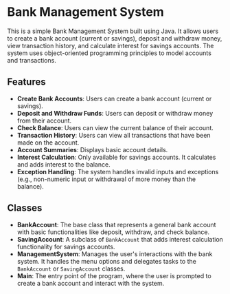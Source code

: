 # Bank Management System

This is a simple Bank Management System built using Java. It allows users to create a bank account (current or savings), deposit and withdraw money, view transaction history, and calculate interest for savings accounts. The system uses object-oriented programming principles to model accounts and transactions.

## Features

- **Create Bank Accounts**: Users can create a bank account (current or savings).
- **Deposit and Withdraw Funds**: Users can deposit or withdraw money from their account.
- **Check Balance**: Users can view the current balance of their account.
- **Transaction History**: Users can view all transactions that have been made on the account.
- **Account Summaries**: Displays basic account details.
- **Interest Calculation**: Only available for savings accounts. It calculates and adds interest to the balance.
- **Exception Handling**: The system handles invalid inputs and exceptions (e.g., non-numeric input or withdrawal of more money than the balance).

## Classes

- **BankAccount**: The base class that represents a general bank account with basic functionalities like deposit, withdraw, and check balance.
- **SavingAccount**: A subclass of `BankAccount` that adds interest calculation functionality for savings accounts.
- **ManagementSystem**: Manages the user's interactions with the bank system. It handles the menu options and delegates tasks to the `BankAccount` or `SavingAccount` classes.
- **Main**: The entry point of the program, where the user is prompted to create a bank account and interact with the system.
